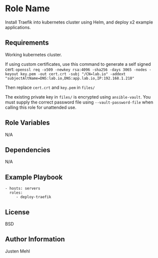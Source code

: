 Role Name
=========

Install Traefik into kubernetes cluster using Helm, and deploy x2 example applications.

Requirements
------------

Working kubernetes cluster.

If using custom certificates, use this command to generate a self signed cert:
`openssl req -x509 -newkey rsa:4096 -sha256 -days 3065 -nodes -keyout key.pem -out cert.crt -subj "/CN=lab.io" -addext "subjectAltName=DNS:lab.io,DNS:app.lab.io,IP:192.168.1.210"`

Then replace `cert.crt` and `key.pem` in `files/`

The existing private key in `files/` is encrypted using `ansible-vault`. You must supply the correct password file using `--vault-password-file` when calling this role for unattended use.


Role Variables
--------------

N/A

Dependencies
------------

N/A

Example Playbook
----------------

    - hosts: servers
      roles:
         - deploy-traefik

License
-------

BSD

Author Information
------------------

Justen Mehl
